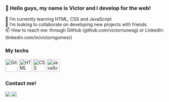 ### 👋 Hello guys, my name is Victor and I develop for the web!

🌱 I’m currently learning HTML, CSS and JavaScript <br>
💞️ I’m looking to collaborate on developing new projects with friends <br>
📫 How to reach me: through GitHub (github.com/victornunesg) or LinkedIn: (linkedin.com/in/victorngomes/) <br>

### My techs
  <img alt="Git" src="https://cdn.jsdelivr.net/gh/devicons/devicon/icons/git/git-original.svg" width=40 height=40 /> <img alt="HTML" src="https://cdn.jsdelivr.net/gh/devicons/devicon/icons/html5/html5-original.svg" width=40 height=40 /> <img alt="CSS" src="https://cdn.jsdelivr.net/gh/devicons/devicon/icons/css3/css3-original.svg" width=40 height=40 /> <img alt="JavaScript" src="https://cdn.jsdelivr.net/gh/devicons/devicon/icons/javascript/javascript-original.svg" width=40 height=40 />
  
### Contact me!
  <a href="mailto:victorngomes@gmail.com"><img src="https://img.shields.io/badge/Gmail-D14836?style=for-the-badge&logo=gmail&logoColor=white" target="_blank"></a>
  <a href="https://www.linkedin.com/in/victornunesg" target="_blank"><img src="https://img.shields.io/badge/-LinkedIn-%230077B5?style=for-the badge&logo=linkedin&logoColor=white" target="_blank"></a>
